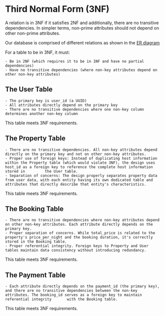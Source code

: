 # Third Normal Form (3NF)

A relation is in 3NF if it satisfies 2NF and additionally, there are no transitive dependencies. In simpler terms, non-prime attributes should not depend on other non-prime attributes. 

Our database is comprised of different relations as shown in the [ER diagram](https://github.com/AgnesNM/airbnb-clone-project/blob/main/ERD/Database%20Specification%20-%20AirBnB.drawio.png)

For a table to be in 3NF, it must:

    - Be in 2NF (which requires it to be in 1NF and have no partial dependencies)
    - Have no transitive dependencies (where non-key attributes depend on other non-key attributes)

## The User Table   

    - The primary key is user_id (a UUID)
    - All attributes directly depend on the primary key
    - There are no transitive dependencies where one non-key column determines another non-key column
    
This table meets 3NF requirements.

## The Property Table 

    - There are no transitive dependencies. All non-key attributes depend directly on the primary key and not on other non-key attributes.
    - Proper use of foreign keys: Instead of duplicating host information within the Property table (which would violate 3NF), the design uses host_id as a foreign key to reference the complete host information stored in         the User table.
    - Separation of concerns: The design properly separates property data from user data, with each entity having its own dedicated table and attributes that directly describe that entity's characteristics.
    
This table meets 3NF requirements.

## The Booking Table 

    - There are no transitive dependencies where non-key attributes depend on other non-key attributes. Each attribute directly depends on the primary key.
    - Proper separation of concerns. While total_price is related to the property's price_per_night and the booking duration, it's correctly stored in the Booking table.
    - Proper referential integrity. Foreign keys to Property and User tables maintain data consistency without introducing redundancy.

This table meets 3NF requirements.

## The Payment Table

    - Each attribute directly depends on the payment_id (the primary key), and there are no transitive dependencies between the non-key attributes. The booking_id serves as a foreign key to maintain referential integrity       with the Booking table.
    
This table meets 3NF requirements.
